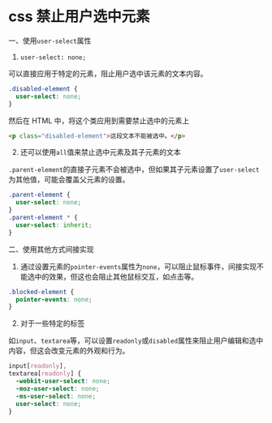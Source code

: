 # css 禁止用户选中元素

一、使用`user-select`属性

1. `user-select: none;`

可以直接应用于特定的元素，阻止用户选中该元素的文本内容。

```css
.disabled-element {
  user-select: none;
}
```

然后在 HTML 中，将这个类应用到需要禁止选中的元素上

```html
<p class="disabled-element">这段文本不能被选中。</p>
```

2. 还可以使用`all`值来禁止选中元素及其子元素的文本

`.parent-element`的直接子元素不会被选中，但如果其子元素设置了`user-select`为其他值，可能会覆盖父元素的设置。

```css
.parent-element {
  user-select: none;
}
.parent-element * {
  user-select: inherit;
}
```

二、使用其他方式间接实现

1. 通过设置元素的`pointer-events`属性为`none`，可以阻止鼠标事件，间接实现不能选中的效果，但这也会阻止其他鼠标交互，如点击等。

```css
.blocked-element {
  pointer-events: none;
}
```

2. 对于一些特定的标签

如`input`、`textarea`等，可以设置`readonly`或`disabled`属性来阻止用户编辑和选中内容，但这会改变元素的外观和行为。

```css
input[readonly],
textarea[readonly] {
  -webkit-user-select: none;
  -moz-user-select: none;
  -ms-user-select: none;
  user-select: none;
}
```
